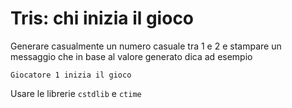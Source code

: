 # Tris: chi inizia il gioco

Generare casualmente un numero casuale tra 1 e 2 e stampare un messaggio che in base al valore generato dica ad esempio
```
Giocatore 1 inizia il gioco
```
Usare le librerie `cstdlib` e `ctime`
